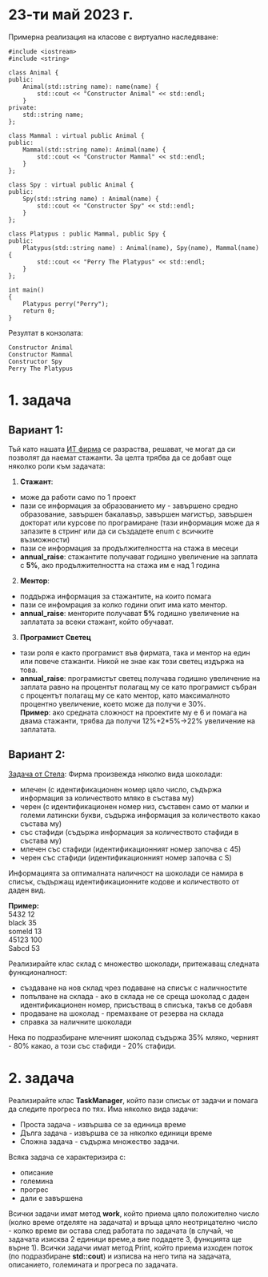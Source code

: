 # 23-ти май 2023 г.

Примерна реализация на класове с виртуално наследяване:
```
#include <iostream>
#include <string>

class Animal {
public:
    Animal(std::string name): name(name) {
        std::cout << "Constructor Animal" << std::endl;
    }
private:
    std::string name;
};

class Mammal : virtual public Animal {
public:
    Mammal(std::string name): Animal(name) {
        std::cout << "Constructor Mammal" << std::endl;
    }
};

class Spy : virtual public Animal {
public:
    Spy(std::string name) : Animal(name) {
        std::cout << "Constructor Spy" << std::endl;
    }
};

class Platypus : public Mammal, public Spy {
public:
    Platypus(std::string name) : Animal(name), Spy(name), Mammal(name) {
        std::cout << "Perry The Platypus" << std::endl;
    }
};

int main()
{
    Platypus perry("Perry");
	return 0;
}
```
Резултат в конзолата:
```
Constructor Animal
Constructor Mammal
Constructor Spy
Perry The Platypus
```


# 1. задача
## Вариант 1:

Тъй като нашата [ИТ фирма](https://github.com/ivkaradzhova/FMI_OOP_2022-23/blob/master/09.Virtual_Functions/Tasks.md#2-%D0%B7%D0%B0%D0%B4%D0%B0%D1%87%D0%B0) се разраства, решават, че могат да си позволят да наемат стажанти. За целта трябва да се добавт още няколко роли към задачата:  
1. **Стажант**:
- може да работи само по 1 проект
- пази се информация за образованието му - завършено средно образование, завършен бакалавър, завършен магистър, завършен докторат или курсове по програмиране (тази информация може да я запазите в стринг или да си създадете enum с всичките възможности)
- пази се информация за продължителността на стажа в месеци
- **annual_raise**: стажантите получават годишно увеличение на заплата с **5%**, ако продължителността на стажа им е над 1 година
2. **Ментор**:
- поддържа информация за стажантите, на които помага
- пази се инфомрация за колко години опит има като ментор.
- **annual_raise**: менторите получават **5%** годишно увеличение на заплатата за всеки стажант, който обучават.  

3. **Програмист Светец**
- тази роля е както програмист във фирмата, така и ментор на един или повече стажанти. Никой не знае как този светец издържа на това. 
- **annual_raise**: програмистът светец получава годишно увеличение на заплата равно на процентът полагащ му се като програмист събран с процентът полагащ му се като ментор, като максималното процентно увеличение, което може да получи е 30%.  
**Пример**: ако средната сложност на проектите му е 6 и помага на двама стажанти, трябва да получи 12%+2*5%->22% увеличение на заплатата.  

## Вариант 2:
[Задача от Стела](https://github.com/ariolandi):
Фирма произвежда няколко вида шоколади:
- млечен (с идентификационен номер цяло число, съдържа информация за количеството мляко в състава му)
- черен (с идентификационен номер низ, съставен само от малки и големи латински букви, съдържа информация за количеството какао състава му)
- със стафиди (съдържа информация за количеството стафиди в състава му)
- млечен със стафиди (идентификационният номер започва с 45)
- черен със стафиди (идентификационният номер започва с S)

Информацията за оптималната наличност на шоколади се намира в списък, съдържащ идентификационните кодове и количеството от даден вид.

**Пример:**    
5432 12    
black 35     
someld 13     
45123 100     
Sabcd 53     
     

Реализирайте клас склад с множество шоколади, притежаващ следната функционалност:
- създаване на нов склад чрез подаване на списък с наличностите
- попълване на склада - ако в склада не се среща шоколад с даден идентификационен номер, присъстващ в списъка, такъв се добавя
- продаване на шоколад - премахване от резерва на склада
- справка за наличните шоколади
      
Нека по подразбиране млечният шоколад съдържа 35% мляко, черният - 80% какао, а този със стафиди - 20% стафиди.

# 2. задача
Реализирайте клас **TaskManager**, който пази списък от задачи и помага да следите прогреса по тях. Има няколко вида задачи:

- Проста задача - извършва се за единица време    
- Дълга задача - извършва се за няколко единици време    
- Сложна задача - съдържа множество задачи.   

Всяка задача се характеризира с:

- описание
- големина
- прогрес
- дали е завършена
     

Всички задачи имат метод **work**, който приема цяло положително число (колко време отделяте на задачата) и връща цяло неотрицателно число - колко време ви остава след работата по задачата (в случай, че задачата изисква 2 единици време,а вие подадете 3, функцията ще върне 1). Всички задачи имат метод Print, който приема изходен поток (по подразбиране **std::cout**) и изписва на него типа на задачата, описанието, големината и прогреса по задачата.